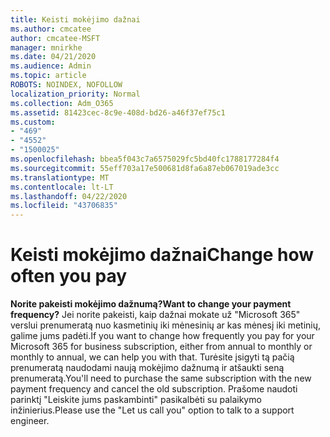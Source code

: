 ```yaml
---
title: Keisti mokėjimo dažnai
ms.author: cmcatee
author: cmcatee-MSFT
manager: mnirkhe
ms.date: 04/21/2020
ms.audience: Admin
ms.topic: article
ROBOTS: NOINDEX, NOFOLLOW
localization_priority: Normal
ms.collection: Adm_O365
ms.assetid: 81423cec-8c9e-408d-bd26-a46f37ef75c1
ms.custom:
- "469"
- "4552"
- "1500025"
ms.openlocfilehash: bbea5f043c7a6575029fc5bd40fc1788177284f4
ms.sourcegitcommit: 55eff703a17e500681d8fa6a87eb067019ade3cc
ms.translationtype: MT
ms.contentlocale: lt-LT
ms.lasthandoff: 04/22/2020
ms.locfileid: "43706835"
---
```

# <a name="change-how-often-you-pay"></a><span data-ttu-id="8d1a0-102">Keisti mokėjimo dažnai</span><span class="sxs-lookup"><span data-stu-id="8d1a0-102">Change how often you pay</span></span>

 <span data-ttu-id="8d1a0-103">**Norite pakeisti mokėjimo dažnumą?**</span><span class="sxs-lookup"><span data-stu-id="8d1a0-103">**Want to change your payment frequency?**</span></span> <span data-ttu-id="8d1a0-104">Jei norite pakeisti, kaip dažnai mokate už "Microsoft 365" verslui prenumeratą nuo kasmetinių iki mėnesinių ar kas mėnesį iki metinių, galime jums padėti.</span><span class="sxs-lookup"><span data-stu-id="8d1a0-104">If you want to change how frequently you pay for your Microsoft 365 for business subscription, either from annual to monthly or monthly to annual, we can help you with that.</span></span> <span data-ttu-id="8d1a0-105">Turėsite įsigyti tą pačią prenumeratą naudodami naują mokėjimo dažnumą ir atšaukti seną prenumeratą.</span><span class="sxs-lookup"><span data-stu-id="8d1a0-105">You'll need to purchase the same subscription with the new payment frequency and cancel the old subscription.</span></span> <span data-ttu-id="8d1a0-106">Prašome naudoti parinktį "Leiskite jums paskambinti" pasikalbėti su palaikymo inžinierius.</span><span class="sxs-lookup"><span data-stu-id="8d1a0-106">Please use the "Let us call you" option to talk to a support engineer.</span></span>
